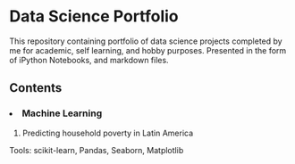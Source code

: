 # Data Science Portfolio
This repository containing portfolio of data science projects completed by me for academic, self learning, and hobby purposes. Presented in the form of iPython Notebooks, and markdown files.


## Contents
### <li>Machine Learning</li>
1. Predicting household poverty in Latin America


Tools: scikit-learn, Pandas, Seaborn, Matplotlib
